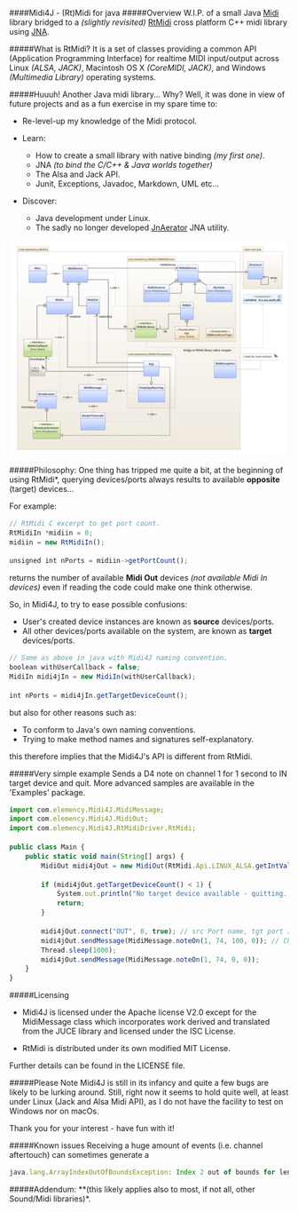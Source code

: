 ####Midi4J - (Rt)Midi for java 
#####Overview
W.I.P. of a small Java [Midi](http://www.planetoftunes.com/midi-sequencing/midi-status-and-data-bytes.html) 
library bridged to a *(slightly revisited)*
[RtMidi](http://www.music.mcgill.ca/~gary/rtmidi/index.html)
cross platform C++ midi library using 
[JNA](https://github.com/java-native-access/jna). 

#####What is RtMidi?
It is a set of classes providing a common API (Application Programming Interface) for realtime 
MIDI input/output across Linux *(ALSA, JACK)*, Macintosh OS X *(CoreMIDI, JACK)*, and Windows *(Multimedia Library)* 
operating systems.

#####Huuuh! Another Java midi library... Why?
Well, it was done in view of future projects and as a fun exercise in my spare time to:
- Re-level-up my knowledge of the Midi protocol. 
- Learn:
    - How to create a small library with native binding *(my first one)*.
    - JNA *(to bind the C/C++ & Java worlds together)* 
    - The Alsa and Jack API.
    - Junit, Exceptions, Javadoc, Markdown, UML etc...

- Discover:
    - Java development under Linux.
    - The sadly no longer developed [JnAerator](https://github.com/nativelibs4java/JNAerator) JNA utility.
    
![Midi4J Diagram](images/midi4j_class_diagram.png)

#####Philosophy:
One thing has tripped me quite a bit, at the beginning of using RtMidi*, querying devices/ports always results 
to available **opposite** (target) devices...

For example:
```javascript
// RtMidi C excerpt to get port count.
RtMidiIn *midiin = 0;
midiin = new RtMidiIn();

unsigned int nPorts = midiin->getPortCount();
```
returns the number of available **Midi Out** devices *(not available Midi In devices)* even if reading the code 
could make one think otherwise.

So, in Midi4J, to try to ease possible confusions:
- User's created device instances are known as **source** devices/ports.
- All other devices/ports available on the system, are known as **target** devices/ports. 
```javascript
// Same as above in java with Midi4J naming convention.
boolean withUserCallback = false;
MidiIn midi4jIn = new MidiIn(withUserCallback);

int nPorts = midi4jIn.getTargetDeviceCount();
```
but also for other reasons such as:
- To conform to Java's own naming conventions.
- Trying to make method names and signatures self-explanatory.

this therefore implies that the Midi4J's API is different from RtMidi.

#####Very simple example
Sends a D4 note on channel 1 for 1 second to IN target device and quit. 
More advanced samples are available in the 'Examples' package.
```javascript
import com.elemency.Midi4J.MidiMessage;
import com.elemency.Midi4J.MidiOut;
import com.elemency.Midi4J.RtMidiDriver.RtMidi;

public class Main {
    public static void main(String[] args) {
        MidiOut midi4jOut = new MidiOut(RtMidi.Api.LINUX_ALSA.getIntValue(), "Midi4J");

        if (midi4jOut.getTargetDeviceCount() < 1) {
            System.out.println("No target device available - quitting...");
            return;
        }

        midi4jOut.connect("OUT", 0, true); // src Port name, tgt port ID, auto connect
        midi4jOut.sendMessage(MidiMessage.noteOn(1, 74, 100, 0)); // Channel, note, velocity, time stamp
        Thread.sleep(1000);
        midi4jOut.sendMessage(MidiMessage.noteOn(1, 74, 0, 0));
    }
}
```

#####Licensing
- Midi4J is licensed under the Apache license V2.0 except for the MidiMessage class which
incorporates work derived and translated from the JUCE library and licensed under the ISC License.

- RtMidi is distributed under its own modified MIT License.

Further details can be found in the LICENSE file.


#####Please Note
Midi4J is still in its infancy and quite a few bugs are likely to be lurking around. 
Still, right now it seems to hold quite well, at least under Linux (Jack and Alsa Midi API), 
as I do not have the facility to test on Windows nor on macOs.

Thank you for your interest - have fun with it!


#####Known issues
Receiving a huge amount of events (i.e. channel aftertouch) can sometimes generate a
```javascript
java.lang.ArrayIndexOutOfBoundsException: Index 2 out of bounds for length 2.
```

#####Addendum:
**(this likely applies also to most, if not all, other Sound/Midi libraries)*.

